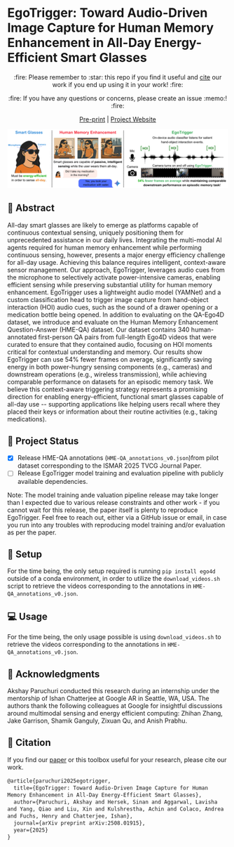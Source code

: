 # EgoTrigger: Toward Audio-Driven Image Capture for Human Memory Enhancement in All-Day Energy-Efficient Smart Glasses

<p align="center">
:fire: Please remember to :star: this repo if you find it useful and <a href="https://github.com/yahskapar/EgoTrigger#scroll-citation">cite</a> our work if you end up using it in your work! :fire:
</p>
<p align="center">
:fire: If you have any questions or concerns, please create an issue :memo:! :fire:
</p>

<p align="center">
<a href="https://arxiv.org/abs/2508.01915">Pre-print</a> | <a href="https://egotrigger.github.io/">Project Website</a>
</p>

![rPPG-Toolbox Logo](./figures/EgoTrigger_Teaser_Figure_V1_solid_bg.png)

## :book: Abstract

All-day smart glasses are likely to emerge as platforms capable of continuous contextual sensing, uniquely positioning them for unprecedented assistance in our daily lives. Integrating the multi-modal AI agents required for human memory enhancement while performing continuous sensing, however, presents a major energy efficiency challenge for all-day usage. Achieving this balance requires intelligent, context-aware sensor management. Our approach, EgoTrigger, leverages audio cues from the microphone to selectively activate power-intensive cameras, enabling efficient sensing while preserving substantial utility for human memory enhancement. EgoTrigger uses a lightweight audio model (YAMNet) and a custom classification head to trigger image capture from hand-object interaction (HOI) audio cues, such as the sound of a drawer opening or a medication bottle being opened. In addition to evaluating on the QA-Ego4D dataset, we introduce and evaluate on the Human Memory Enhancement Question-Answer (HME-QA) dataset. Our dataset contains 340 human-annotated first-person QA pairs from full-length Ego4D videos that were curated to ensure that they contained audio, focusing on HOI moments critical for contextual understanding and memory. Our results show EgoTrigger can use 54% fewer frames on average, significantly saving energy in both power-hungry sensing components (e.g., cameras) and downstream operations (e.g., wireless transmission), while achieving comparable performance on datasets for an episodic memory task. We believe this context-aware triggering strategy represents a promising direction for enabling energy-efficient, functional smart glasses capable of all-day use -- supporting applications like helping users recall where they placed their keys or information about their routine activities (e.g., taking medications).

## 📝 Project Status

- [x] Release HME-QA annotations (`HME-QA_annotations_v0.json`)from pilot dataset corresponding to the ISMAR 2025 TVCG Journal Paper.
- [ ] Release EgoTrigger model training and evaluation pipeline with publicly available dependencies.

Note: The model training ande valuation pipeline release may take longer than I expected due to various release constraints and other work - if you cannot wait for this release, the paper itself is plenty to reproduce EgoTrigger. Feel free to reach out, either via a GitHub issue or email, in case you run into any troubles with reproducing model training and/or evaluation as per the paper.

## :wrench: Setup

For the time being, the only setup required is running `pip install ego4d` outside of a conda environment, in order to utilize the `download_videos.sh` script to retrieve the videos corresponding to the annotations in `HME-QA_annotations_v0.json`.

## :computer: Usage

For the time being, the only usage possible is using `download_videos.sh` to retrieve the videos corresponding to the annotations in `HME-QA_annotations_v0.json`.

## :scroll: Acknowledgments

Akshay Paruchuri conducted this research during an internship under the mentorship of Ishan Chatterjee at Google AR in Seattle, WA, USA. The authors thank the following colleagues at Google for insightful discussions around multimodal sensing and energy efficient computing: Zhihan Zhang, Jake Garrison, Shamik Ganguly, Zixuan Qu, and Anish Prabhu.

## :scroll: Citation
If you find our [paper](https://arxiv.org/abs/2508.01915) or this toolbox useful for your research, please cite our work.

```
@article{paruchuri2025egotrigger,
  title={EgoTrigger: Toward Audio-Driven Image Capture for Human Memory Enhancement in All-Day Energy-Efficient Smart Glasses},
  author={Paruchuri, Akshay and Hersek, Sinan and Aggarwal, Lavisha and Yang, Qiao and Liu, Xin and Kulshrestha, Achin and Colaco, Andrea and Fuchs, Henry and Chatterjee, Ishan},
  journal={arXiv preprint arXiv:2508.01915},
  year={2025}
}
```